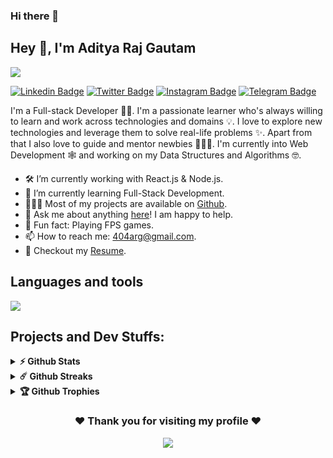 ### Hi there 👋

## Hey 👋, I'm Aditya Raj Gautam
<!-- Top banner -->

![](/github_banner.png)

[![Linkedin Badge](https://img.shields.io/badge/-LinkedIn-0e76a8?style=flat-square&logo=Linkedin&logoColor=white)](https://linkedin.com/in/AdityaRajGautam)
[![Twitter Badge](https://img.shields.io/badge/-Twitter-00acee?style=flat-square&logo=Twitter&logoColor=white)](https://twitter.com/of_mukesh)
[![Instagram Badge](https://img.shields.io/badge/-Instagram-e4405f?style=flat-square&logo=Instagram&logoColor=white)](https://instagram.com/_m_a_r_c_o_7/)
[![Telegram Badge](https://img.shields.io/badge/-Telegram-0088cc?style=flat-square&logo=Telegram&logoColor=white)](https://t.me/ofmukesh)

I'm a Full-stack Developer 🧑‍💻. I'm a passionate learner who's always willing to learn and work across technologies and domains 💡. I love to explore new technologies and leverage them to solve real-life problems ✨. Apart from that I also love to guide and mentor newbies 👨🏻‍💻. I'm currently into Web Development 🕸️ and working on my Data Structures and Algorithms 🤓.

- 🛠 I’m currently working with React.js & Node.js.
- 🚀 I’m currently learning Full-Stack Development.
- 👨🏻‍💻 Most of my projects are available on [Github](https://github.com/AdityaRajGautam).
- 💬 Ask me about anything [here](https://github.com/ofmukesh/ofmukesh/issues/)! I am happy to help.
- 👾 Fun fact: Playing FPS games.
- 📫 How to reach me: 404arg@gmail.com.
- 📝 Checkout my [Resume](/Resume.pdf).

## Languages and tools
![](https://skillicons.dev/icons?i=html,css,js,python,cpp,mysql,react,nodejs,git,discord,figma)

## Projects and Dev Stuffs:

<details>	
  <summary><b>⚡ Github Stats</b></summary>

  <br />
  <img height="180em" src="https://github-readme-stats.vercel.app/api?username=ofmukesh&show_icons=true&hide_border=true&&count_private=true&include_all_commits=true" />
  <img height="180em" src="https://github-readme-stats.vercel.app/api/top-langs/?username=ofmukesh&exclude_repo=KNN-Image-Classification&show_icons=true&hide_border=true&layout=compact&langs_count=8"/>
</details>

<details>	
  <summary><b>☄️ Github Streaks</b></summary>
  <br />
  
  ![GitHub streak stats](https://streak-stats.demolab.com/?user=ofmukesh)
</details>

<details>	
  <summary><b>🏆 Github Trophies</b></summary>
  <br />
  
  [![trophy](https://github-profile-trophy.vercel.app/?username=ofmukesh)](https://github.com/ryo-ma/github-profile-trophy)
</details>

<div align="center">

### ❤️ Thank you for visiting my profile ❤️
![](https://komarev.com/ghpvc/?username=marco)


</div>
